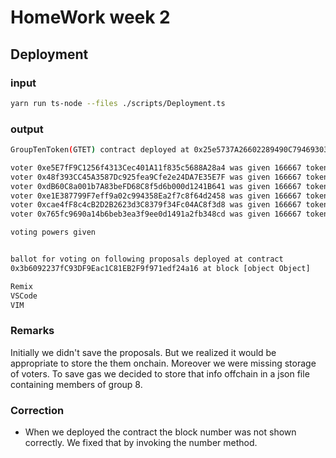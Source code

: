 # HomeWork week 2

## Deployment

### input

```bash
yarn run ts-node --files ./scripts/Deployment.ts
```

### output

```bash
GroupTenToken(GTET) contract deployed at 0x25e5737A26602289490C794693031D38973B023F

voter 0xe5E7fF9C1256f4313Cec401A11f835c5688A28a4 was given 166667 tokens
voter 0x48f393CC45A3587Dc925fea9Cfe2e24DA7E35E7F was given 166667 tokens
voter 0xdB60C8a001b7A83beFD68C8f5d6b000d1241B641 was given 166667 tokens
voter 0xe1E387799F7eff9a02c994358Ea2f7c8f64d2458 was given 166667 tokens
voter 0xcae4fF8c4cB2D2B2623d3C8379f34Fc04AC8f3d8 was given 166667 tokens
voter 0x765fc9690a14b6beb3ea3f9ee0d1491a2fb348cd was given 166667 tokens

voting powers given


ballot for voting on following proposals deployed at contract
0x3b6092237fC93DF9Eac1C81EB2F9f971edf24a16 at block [object Object]

Remix
VSCode
VIM
```                                                              

### Remarks

Initially we didn't save the proposals. But we realized it would be appropriate
to store the them onchain. Moreover we were missing storage of voters. To save
gas we decided to store that info offchain in a json file containing members of
group 8.

### Correction

- When we deployed the contract the block number was not shown correctly. We
  fixed that by invoking the number method.
